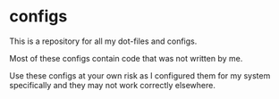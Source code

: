# configs
This is a repository for all my dot-files and configs.

Most of these configs contain code that was not written by me.

Use these configs at your own risk as I configured them for my system specifically and they may not work correctly elsewhere.
